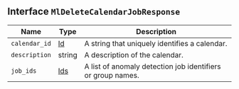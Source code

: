 ## Interface `MlDeleteCalendarJobResponse`

| Name | Type | Description |
| - | - | - |
| `calendar_id` | [Id](./Id.md) | A string that uniquely identifies a calendar. |
| `description` | string | A description of the calendar. |
| `job_ids` | [Ids](./Ids.md) | A list of anomaly detection job identifiers or group names. |
